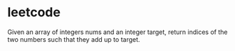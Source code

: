# leetcode
Given an array of integers nums and an integer target, return indices of the two numbers such that they add up to target.
